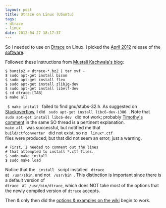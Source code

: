 ```yaml
---
layout: post
title: Dtrace on Linux (Ubuntu)
tags: 
- dtrace
- linux
date: 2012-04-27 18:17:37
---
```


So I needed to use on [Dtrace](http://www.crisp.demon.co.uk/) on Linux. I picked the [April 2012](ftp://crisp.dyndns-server.com/pub/release/website/dtrace/dtrace-20120409.tar.bz2) release of the [software](ftp://crisp.dyndns-server.com/pub/release/website/dtrace). 

Followed these instructions from [Mustali Kachwala's blog](http://mustalikachwala.blogspot.com/2012/03/lazyswamp-dtrace-on-linux.html):

    $ bunzip2 < dtrace-*.bz2 | tar xvf -
    $ sudo apt-get install bison
    $ sudo apt-get install flex
    $ sudo apt-get install zlib1g-dev
    $ sudo apt-get install libelf-dev 
    $ cd dtrace-[TAB]
    $ make all 

<code> $ make install </code> failed to find gnu/stubs-32.h. As suggested on [Stackoverflow](http://stackoverflow.com/a/7412698/162471), I did <code> sudo apt-get install libc6-dev-i386 </code>. Note that <code> sudo apt-get install libc6-dev </code> did not work; probably [Timothy's comment](http://stackoverflow.com/questions/7412548/gnu-stubs-32-h-no-such-file-or-directory#comment8957902_7412698) in the same SO thread is a pertinent explanation. <code> make all </code> was successful, but notified me that <code> build/ctfconverter </code> did not exist, so no <code> linux*.ctf </code> files were produced; but that did not seem an error; just a warning.

    # First, I needed to comment out the lines 
    # that attempted to install *.ctf files.
    $ sudo make install 
    $ sudo make load

Notice that the <code> install </code> script installed <code> dtrace </code> at <code> /usr/sbin</code>, and not <code> /usr/bin </code>. This distinction is important since there is a default version of <code> dtrace </code> at <code> /usr/bin/dtrace</code>, which does NOT take most of the options that the newly compiled version of <code>dtrace</code> accepts.

Then & only then did the [options & examples on the wiki](https://wikis.oracle.com/display/DTrace/Introduction) begin to work.

